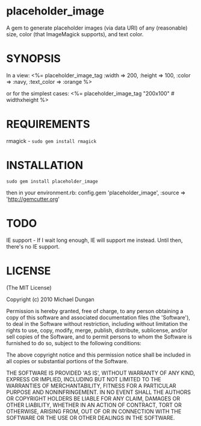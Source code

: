 placeholder_image
=================

A gem to generate placeholder images (via data URI) of any (reasonable) size, color (that ImageMagick supports), and text color.

SYNOPSIS
========

In a view:
    <%= placeholder_image_tag :width => 200, :height => 100, :color => :navy, :text_color => :orange %>

or for the simplest cases:
    <%= placeholder_image_tag "200x100" # widthxheight %>

REQUIREMENTS
============

rmagick - `sudo gem install rmagick`

INSTALLATION
============

    sudo gem install placeholder_image

then in your environment.rb:
    config.gem 'placeholder_image', :source => 'http://gemcutter.org'
    
TODO
====

IE support - If I wait long enough, IE will support me instead. Until then, there's no IE support.


LICENSE
=======

(The MIT License)

Copyright (c) 2010 Michael Dungan

Permission is hereby granted, free of charge, to any person obtaining
a copy of this software and associated documentation files (the
'Software'), to deal in the Software without restriction, including
without limitation the rights to use, copy, modify, merge, publish,
distribute, sublicense, and/or sell copies of the Software, and to
permit persons to whom the Software is furnished to do so, subject to
the following conditions:

The above copyright notice and this permission notice shall be
included in all copies or substantial portions of the Software.

THE SOFTWARE IS PROVIDED 'AS IS', WITHOUT WARRANTY OF ANY KIND,
EXPRESS OR IMPLIED, INCLUDING BUT NOT LIMITED TO THE WARRANTIES OF
MERCHANTABILITY, FITNESS FOR A PARTICULAR PURPOSE AND NONINFRINGEMENT.
IN NO EVENT SHALL THE AUTHORS OR COPYRIGHT HOLDERS BE LIABLE FOR ANY
CLAIM, DAMAGES OR OTHER LIABILITY, WHETHER IN AN ACTION OF CONTRACT,
TORT OR OTHERWISE, ARISING FROM, OUT OF OR IN CONNECTION WITH THE
SOFTWARE OR THE USE OR OTHER DEALINGS IN THE SOFTWARE.

